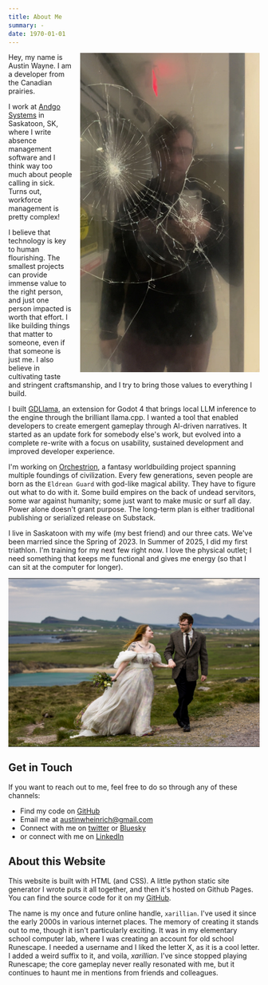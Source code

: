 ```yaml
---
title: About Me
summary: -
date: 1970-01-01
---
```

<style>
.about-photo {
  float: right;
  max-width: 360px;
  margin-left: 1rem;
  margin-bottom: 1rem;
}
.about-photo-2 {
    float: none;
    display: block;
    margin: 0 auto 1rem;
    max-width: 100%;
}
@media (max-width: 768px) {
  .about-photo {
    float: none;
    display: block;
    margin: 0 auto 1rem;
    max-width: 75%;
  }
}

</style>

<div>
  <img
    src='/images/about-me/austin3.webp'
    alt="a selfie of me in the reflection a broken mcdonald's kiosk"
    class="about-photo"
  />
</div>

Hey, my name is Austin Wayne. I am a developer from the Canadian prairies.

I work at <a href="https://andgosystems.com/">Andgo Systems</a> in Saskatoon, SK, where I write absence management software and I think way too much about people calling in sick. Turns out, workforce management is pretty complex!

I believe that technology is key to human flourishing. The smallest projects can provide immense value to the right person, and just one person impacted is worth that effort. I like building things that matter to someone, even if that someone is just me. I also believe in cultivating taste and stringent craftsmanship, and I try to bring those values to everything I build. 

I built <a href="https://github.com/xarillian/GDLlama">GDLlama</a>, an extension for Godot 4 that brings local LLM inference to the engine through the brilliant llama.cpp. I wanted a tool that enabled developers to create emergent gameplay through AI-driven narratives. It started as an update fork for somebody else's work, but evolved into a complete re-write with a focus on usability, sustained development and improved developer experience.

I'm working on <a href="/tags/orchestrion">Orchestrion</a>, a fantasy worldbuilding project spanning multiple foundings of civilization. Every few generations, seven people are born as the <code>Eldrean Guard</code> with god-like magical ability. They have to figure out what to do with it. Some build empires on the back of undead servitors, some war against humanity; some just want to make music or surf all day.
Power alone doesn't grant purpose. The long-term plan is either traditional publishing or serialized release on Substack.

I live in Saskatoon with my wife (my best friend) and our three cats. We've been married since the Spring of 2023. In Summer of 2025, I did my first triathlon. I'm training for my next few right now. I love the physical outlet; I need something that keeps me functional and gives me energy (so that I can sit at the computer for longer).

<div>
  <img
    src='/images/about-me/austin-erika.webp'
    alt="a photo of me and my beautiful wife Erika on our wedding day"
    class="about-photo-2"
  />
</div>

## Get in Touch
If you want to reach out to me, feel free to do so through any of these channels:
- Find my code on <a href="https://github.com/xarillian/">GitHub</a>
- Email me at <a href="mailto:austinwheinrich@gmail.com">austinwheinrich@gmail.com</a>
- Connect with me on <a href="https://x.com/xari1lian/">twitter</a> or <a href="https://bsky.app/profile/xarillian.bsky.social">Bluesky</a>
- or connect with me on <a href="https://www.linkedin.com/in/austin-heinrich/">LinkedIn</a>

## About this Website
This website is built with HTML (and CSS). A little python static site generator I wrote puts it all together, and then it's hosted on Github Pages. You can find the source code for it on my <a href="https://github.com/xarillian/xarillian.com/">GitHub</a>.

The name is my once and future online handle, <code>xarillian</code>. I've used it since the early 2000s in various internet places. The memory of creating it stands out to me, though it isn't particularly exciting. It was in my elementary school computer lab, where I was creating an account for old school Runescape. I needed a username and I liked the letter X, as it is a cool letter. I added a weird suffix to it, and voila, <i>xarillian</i>. I've since stopped playing Runescape; the core gameplay never really resonated with me, but it continues to haunt me in mentions from friends and colleagues.

